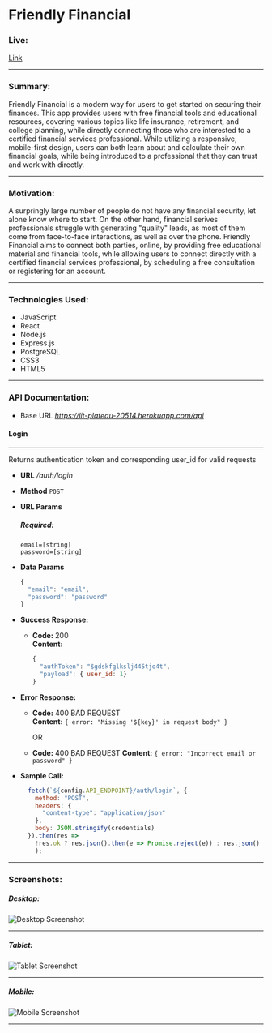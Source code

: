 # Friendly Financial

### Live:
[Link](https://friendlyfinancial-app.now.sh/)
___

### Summary:
Friendly Financial is a modern way for users to get started on securing their finances. This app provides users with free financial tools and educational resources, covering various topics like life insurance, retirement, and college planning, while directly connecting those who are interested to a certified financial services professional. While utilizing a responsive, mobile-first design, users can both learn about and calculate their own financial goals, while being introduced to a professional that they can trust and work with directly.
___

### Motivation:
A surpringly large number of people do not have any financial security, let alone know where to start. On the other hand, financial serives professionals struggle with generating "quality" leads, as most of them come from face-to-face interactions, as well as over the phone. Friendly Financial aims to connect both parties, online, by providing free educational material and financial tools, while allowing users to connect directly with a certified financial services professional, by scheduling a free consultation or registering for an account.
___

### Technologies Used:
* JavaScript
* React
* Node.js
* Express.js
* PostgreSQL
* CSS3
* HTML5
___

### API Documentation:

  * Base URL
    *https://lit-plateau-20514.herokuapp.com/api*

#### Login
___
Returns authentication token and corresponding user_id for valid requests
  * **URL**
    */auth/login*

  * **Method**
    `POST`

  * **URL Params**
    ##### Required:
    `email=[string]` <br />
    `password=[string]`


  * **Data Params**
    ```javascript
    {
      "email": "email",
      "password": "password"
    }
    ```

  * **Success Response:**
    * **Code:** 200 <br />
      **Content:** 
      ```javascript
      {
        "authToken": "$gdskfglkslj445tjo4t", 
        "payload": { user_id: 1} 
      }
      ```

  * **Error Response:**
    * **Code:** 400 BAD REQUEST <br />
      **Content:** `{ error: "Missing '${key}' in request body" }`

      OR

    * **Code:** 400 BAD REQUEST
      **Content:** `{ error: "Incorrect email or password" }`

  * **Sample Call:**
    ```javascript
      fetch(`${config.API_ENDPOINT}/auth/login`, {
        method: "POST",
        headers: {
          "content-type": "application/json"
        },
        body: JSON.stringify(credentials)
      }).then(res =>
        !res.ok ? res.json().then(e => Promise.reject(e)) : res.json()
        );
    ```
___


### Screenshots:
##### Desktop:
![Desktop Screenshot](https://raw.githubusercontent.com/cpark99/friendly-financial-app/master/src/img/screenshots/friendlyfinancial-desktop-screenshot.png)
___

##### Tablet:
![Tablet Screenshot](https://raw.githubusercontent.com/cpark99/friendly-financial-app/master/src/img/screenshots/friendlyfinancial-tablet-screenshot.png)
___

##### Mobile:
![Mobile Screenshot](https://raw.githubusercontent.com/cpark99/friendly-financial-app/master/src/img/screenshots/friendlyfinancial-mobile-screenshot.png)
___